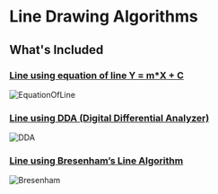 # Line Drawing Algorithms


## What's Included

### [Line using equation of line Y = m*X + C](/Line-Drawing-Algorithms/Line_EquationOfLine.c)
 
   ![EquationOfLine](https://user-images.githubusercontent.com/47852407/93664975-6ed66380-fa90-11ea-89fd-c9112c9baf82.png)

### [Line using DDA (Digital Differential Analyzer)](/Line-Drawing-Algorithms/Line_DDA.c)

   ![DDA](https://user-images.githubusercontent.com/47852407/93664977-71d15400-fa90-11ea-91be-14ac657e3d45.png)

### [Line using Bresenham’s Line Algorithm](/Line-Drawing-Algorithms/Line_Bresenham.c) 

   ![Bresenham](https://user-images.githubusercontent.com/47852407/93664978-74cc4480-fa90-11ea-9bdd-52201c173be1.png)
